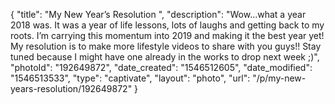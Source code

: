 {
    "title": "My New Year’s Resolution ",
    "description": "Wow...what a year 2018 was. It was a year of life lessons, lots of laughs and getting back to my roots. I’m carrying this momentum into 2019 and making it the best year yet! My resolution is to make more lifestyle videos to share with you guys!!  Stay tuned because I might have one already in the works to drop next week ;)",
    "photoId": "192649872",
    "date_created": "1546512605",
    "date_modified": "1546513533",
    "type": "captivate",
    "layout": "photo",
    "url": "\/p\/my-new-years-resolution\/192649872"
}